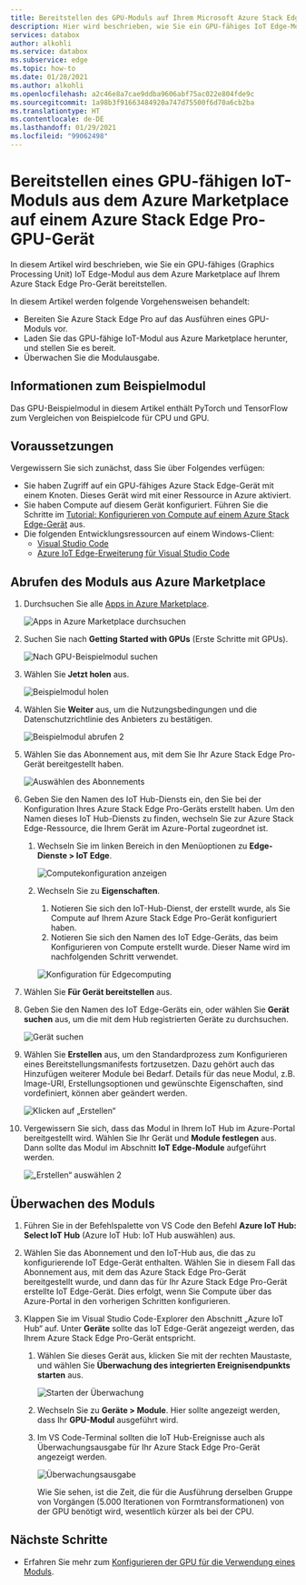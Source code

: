 ```yaml
---
title: Bereitstellen des GPU-Moduls auf Ihrem Microsoft Azure Stack Edge Pro-Gerät aus dem Azure Marketplace| Microsoft-Dokumentation
description: Hier wird beschrieben, wie Sie ein GPU-fähiges IoT Edge-Modul auf Ihrem Azure Stack Edge Pro-GPU-Gerät bereitstellen.
services: databox
author: alkohli
ms.service: databox
ms.subservice: edge
ms.topic: how-to
ms.date: 01/28/2021
ms.author: alkohli
ms.openlocfilehash: a2c46e8a7cae9ddba9606abf75ac022e804fde9c
ms.sourcegitcommit: 1a98b3f91663484920a747d75500f6d70a6cb2ba
ms.translationtype: HT
ms.contentlocale: de-DE
ms.lasthandoff: 01/29/2021
ms.locfileid: "99062498"
---
```

# <a name="deploy-a-gpu-enabled-iot-module-from-azure-marketplace-on-azure-stack-edge-pro-gpu-device"></a>Bereitstellen eines GPU-fähigen IoT-Moduls aus dem Azure Marketplace auf einem Azure Stack Edge Pro-GPU-Gerät

In diesem Artikel wird beschrieben, wie Sie ein GPU-fähiges (Graphics Processing Unit) IoT Edge-Modul aus dem Azure Marketplace auf Ihrem Azure Stack Edge Pro-Gerät bereitstellen. 

In diesem Artikel werden folgende Vorgehensweisen behandelt:
  - Bereiten Sie Azure Stack Edge Pro auf das Ausführen eines GPU-Moduls vor.
  - Laden Sie das GPU-fähige IoT-Modul aus Azure Marketplace herunter, und stellen Sie es bereit.
  - Überwachen Sie die Modulausgabe.

## <a name="about-sample-module"></a>Informationen zum Beispielmodul

Das GPU-Beispielmodul in diesem Artikel enthält PyTorch und TensorFlow zum Vergleichen von Beispielcode für CPU und GPU.

## <a name="prerequisites"></a>Voraussetzungen

Vergewissern Sie sich zunächst, dass Sie über Folgendes verfügen:

- Sie haben Zugriff auf ein GPU-fähiges Azure Stack Edge-Gerät mit einem Knoten. Dieses Gerät wird mit einer Ressource in Azure aktiviert. 
- Sie haben Compute auf diesem Gerät konfiguriert. Führen Sie die Schritte im [Tutorial: Konfigurieren von Compute auf einem Azure Stack Edge-Gerät](azure-stack-edge-gpu-deploy-configure-compute.md) aus.
- Die folgenden Entwicklungsressourcen auf einem Windows-Client:
    - [Visual Studio Code](https://code.visualstudio.com/)  
    - [Azure IoT Edge-Erweiterung für Visual Studio Code](https://marketplace.visualstudio.com/items?itemName=vsciot-vscode.azure-iot-edge)   


## <a name="get-module-from-azure-marketplace"></a>Abrufen des Moduls aus Azure Marketplace

1. Durchsuchen Sie alle [Apps in Azure Marketplace](https://azuremarketplace.microsoft.com/marketplace/apps).

    ![Apps in Azure Marketplace durchsuchen](media/azure-stack-edge-gpu-deploy-sample-module-marketplace/browse-apps-marketplace-1.png)

2. Suchen Sie nach **Getting Started with GPUs** (Erste Schritte mit GPUs).

    ![Nach GPU-Beispielmodul suchen](media/azure-stack-edge-gpu-deploy-sample-module-marketplace/search-gpu-sample-module-1.png)

3. Wählen Sie **Jetzt holen** aus.

    ![Beispielmodul holen](media/azure-stack-edge-gpu-deploy-sample-module-marketplace/get-sample-module-1.png)

4. Wählen Sie **Weiter** aus, um die Nutzungsbedingungen und die Datenschutzrichtlinie des Anbieters zu bestätigen. 

    ![Beispielmodul abrufen 2](media/azure-stack-edge-gpu-deploy-sample-module-marketplace/terms-of-use-1.png)

5. Wählen Sie das Abonnement aus, mit dem Sie Ihr Azure Stack Edge Pro-Gerät bereitgestellt haben.

    ![Auswählen des Abonnements](media/azure-stack-edge-gpu-deploy-sample-module-marketplace/select-subscription-1.png)

6. Geben Sie den Namen des IoT Hub-Diensts ein, den Sie bei der Konfiguration Ihres Azure Stack Edge Pro-Geräts erstellt haben. Um den Namen dieses IoT Hub-Diensts zu finden, wechseln Sie zur Azure Stack Edge-Ressource, die Ihrem Gerät im Azure-Portal zugeordnet ist. 

    1. Wechseln Sie im linken Bereich in den Menüoptionen zu **Edge-Dienste > IoT Edge**. 

        ![Computekonfiguration anzeigen](media/azure-stack-edge-gpu-deploy-sample-module-marketplace/view-config-1.png)

    1. Wechseln Sie zu **Eigenschaften**. 

        1. Notieren Sie sich den IoT-Hub-Dienst, der erstellt wurde, als Sie Compute auf Ihrem Azure Stack Edge Pro-Gerät konfiguriert haben.
        2. Notieren Sie sich den Namen des IoT Edge-Geräts, das beim Konfigurieren von Compute erstellt wurde. Dieser Name wird im nachfolgenden Schritt verwendet.

        ![Konfiguration für Edgecomputing](media/azure-stack-edge-gpu-deploy-sample-module/view-compute-config-1.png)

10. Wählen Sie **Für Gerät bereitstellen** aus.

11. Geben Sie den Namen des IoT Edge-Geräts ein, oder wählen Sie **Gerät suchen** aus, um die mit dem Hub registrierten Geräte zu durchsuchen.

    ![Gerät suchen](media/azure-stack-edge-gpu-deploy-sample-module-marketplace/find-device-1.png)

12. Wählen Sie **Erstellen** aus, um den Standardprozess zum Konfigurieren eines Bereitstellungsmanifests fortzusetzen. Dazu gehört auch das Hinzufügen weiterer Module bei Bedarf. Details für das neue Modul, z.B. Image-URI, Erstellungsoptionen und gewünschte Eigenschaften, sind vordefiniert, können aber geändert werden.

    ![Klicken auf „Erstellen“](media/azure-stack-edge-gpu-deploy-sample-module-marketplace/target-devices-iot-edge-module-1.png)


13. Vergewissern Sie sich, dass das Modul in Ihrem IoT Hub im Azure-Portal bereitgestellt wird. Wählen Sie Ihr Gerät und **Module festlegen** aus. Dann sollte das Modul im Abschnitt **IoT Edge-Module** aufgeführt werden.

    ![„Erstellen“ auswählen 2](media/azure-stack-edge-gpu-deploy-sample-module-marketplace/running-module-iotres-1.png)

## <a name="monitor-the-module"></a>Überwachen des Moduls  

1. Führen Sie in der Befehlspalette von VS Code den Befehl **Azure IoT Hub: Select IoT Hub** (Azure IoT Hub: IoT Hub auswählen) aus.

2. Wählen Sie das Abonnement und den IoT-Hub aus, die das zu konfigurierende IoT Edge-Gerät enthalten. Wählen Sie in diesem Fall das Abonnement aus, mit dem das Azure Stack Edge Pro-Gerät bereitgestellt wurde, und dann das für Ihr Azure Stack Edge Pro-Gerät erstellte IoT Edge-Gerät. Dies erfolgt, wenn Sie Compute über das Azure-Portal in den vorherigen Schritten konfigurieren.

3. Klappen Sie im Visual Studio Code-Explorer den Abschnitt „Azure IoT Hub“ auf. Unter **Geräte** sollte das IoT Edge-Gerät angezeigt werden, das Ihrem Azure Stack Edge Pro-Gerät entspricht. 

    1. Wählen Sie dieses Gerät aus, klicken Sie mit der rechten Maustaste, und wählen Sie **Überwachung des integrierten Ereignisendpunkts starten** aus.
  
        ![Starten der Überwachung](media/azure-stack-edge-gpu-deploy-sample-module/monitor-builtin-event-endpoint-1.png)  

    2. Wechseln Sie zu **Geräte > Module**. Hier sollte angezeigt werden, dass Ihr **GPU-Modul** ausgeführt wird.

    3. Im VS Code-Terminal sollten die IoT Hub-Ereignisse auch als Überwachungsausgabe für Ihr Azure Stack Edge Pro-Gerät angezeigt werden.

        ![Überwachungsausgabe](media/azure-stack-edge-gpu-deploy-sample-module/monitor-events-output-1.png) 

        Wie Sie sehen, ist die Zeit, die für die Ausführung derselben Gruppe von Vorgängen (5.000 Iterationen von Formtransformationen) von der GPU benötigt wird, wesentlich kürzer als bei der CPU.

## <a name="next-steps"></a>Nächste Schritte

- Erfahren Sie mehr zum [Konfigurieren der GPU für die Verwendung eines Moduls](azure-stack-edge-j-series-configure-gpu-modules.md).
